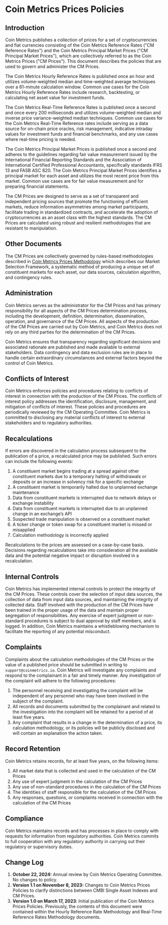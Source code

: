 # Coin Metrics Prices Policies

## Introduction

Coin Metrics publishes a collection of prices for a set of cryptocurrencies and fiat currencies consisting of the Coin Metrics Reference Rates ("CM Reference Rates") and the Coin Metrics Principal Market Prices ("CM Principal Market Prices"), which are collectively referred to as the Coin Metrics Prices ("CM Prices"). This document describes the policies that are used to govern and administer the CM Prices.

The Coin Metrics Hourly Reference Rates is published once an hour and utilizes volume-weighted median and time-weighted average techniques over a 61-minute calculation window. Common use cases for the Coin Metrics Hourly Reference Rates include research, backtesting, or calculating net asset value for investment funds.

The Coin Metrics Real-Time Reference Rates is published once a second and once every 200 milliseconds and utilizes volume-weighted median and inverse price variance-weighted median techniques. Common use cases for the Coin Metrics Real-Time Reference rates include serving as a data source for on-chain price oracles, risk management, indicative intraday values for investment funds and financial benchmarks, and any use cases where real-time pricing is needed.

The Coin Metrics Principal Market Prices is published once a second and adheres to the guidelines regarding fair value measurement issued by the International Financial Reporting Standards and the Association of International Certified Professional Accountants, specifically standards IFRS 13 and FASB ASC 820. The Coin Metrics Principal Market Prices identifies a principal market for each asset and utilizes the most recent price from this market. Common use cases are for fair value measurement and for preparing financial statements.

The CM Prices are designed to serve as a set of transparent and independent pricing sources that promote the functioning of efficient markets, reduce information asymmetries among market participants, facilitate trading in standardized contracts, and accelerate the adoption of cryptocurrencies as an asset class with the highest standards. The CM Prices are calculated using robust and resilient methodologies that are resistant to manipulation.

## Other Documents

The CM Prices are collectively governed by rules-based methodologies described in [Coin Metrics Prices Methodology](https://docs.coinmetrics.io/market-data/methodologies/coin-metrics-prices-methodology) which describes our Market Selection Framework, a systematic method of producing a unique set of constituent markets for each asset, our data sources, calculation algorithm, and contingency rules.

## Administration

Coin Metrics serves as the administrator for the CM Prices and has primary responsibility for all aspects of the CM Prices determination process, including the development, definition, determination, dissemination, operation, and governance of the CM Prices. All aspects of the production of the CM Prices are carried out by Coin Metrics, and Coin Metrics does not rely on any third parties for the determination of the CM Prices.

Coin Metrics ensures that transparency regarding significant decisions and associated rationale are published and made available to external stakeholders. Data contingency and data exclusion rules are in place to handle certain extraordinary circumstances and external factors beyond the control of Coin Metrics.

## Conflicts of Interest

Coin Metrics enforces policies and procedures relating to conflicts of interest in connection with the production of the CM Prices. The conflicts of interest policy addresses the identification, disclosure, management, and mitigation of conflicts of interest. These policies and procedures are periodically reviewed by the CM Operating Committee. Coin Metrics is committed to disclosing any material conflicts of interest to external stakeholders and to regulatory authorities.

## Recalculations

If errors are discovered in the calculation process subsequent to the publication of a price, a recalculated price may be published. Such errors can include the following events:

1. A constituent market begins trading at a spread against other constituent markets due to a temporary halting of withdrawals or deposits or an increase in solvency risk for a specific exchange
2. A constituent market is temporarily halted due to unplanned exchange maintenance
3. Data from constituent markets is interrupted due to network delays or exchange instability
4. Data from constituent markets is interrupted due to an unplanned change in an exchange’s API
5. Suspected trade manipulation is observed on a constituent market
6. A ticker change or token swap for a constituent market is missed or misapplied
7. Calculation methodology is incorrectly applied

Recalculations to the prices are assessed on a case-by-case basis. Decisions regarding recalculations take into consideration all the available data and the potential negative impact or disruption involved in a recalculation.

## Internal Controls

Coin Metrics has implemented internal controls to protect the integrity of the CM Prices. These controls cover the selection of input data sources, the collection of data from input data sources, and maintaining the integrity of collected data. Staff involved with the production of the CM Prices have been trained in the proper usage of the data and maintain proper segregation of responsibilities. Any exercise of expert judgment or non-standard procedures is subject to dual approval by staff members, and is logged. In addition, Coin Metrics maintains a whistleblowing mechanism to facilitate the reporting of any potential misconduct.

## Complaints

Complaints about the calculation methodologies of the CM Prices or the value of a published price should be submitted in writing to `support@coinmetrics.io`. Coin Metrics will investigate any complaints and respond to the complainant in a fair and timely manner. Any investigation of the complaint will adhere to the following procedures:

1. The personnel receiving and investigating the complaint will be independent of any personnel who may have been involved in the subject of the complaint.
2. All records and documents submitted by the complainant and related to the investigation into the complaint will be retained for a period of at least five years.
3. Any complaint that results in a change in the determination of a price, its calculation methodology, or its policies will be publicly disclosed and will contain an explanation the action taken.

## Record Retention

Coin Metrics retains records, for at least five years, on the following items:

1. All market data that is collected and used in the calculation of the CM Prices
2. Any use of expert judgment in the calculation of the CM Prices
3. Any use of non-standard procedures in the calculation of the CM Prices
4. The identities of staff responsible for the calculation of the CM Prices
5. Any responses, questions, or complaints received in connection with the calculation of the CM Prices

## Compliance

Coin Metrics maintains records and has processes in place to comply with requests for information from regulatory authorities. Coin Metrics commits to full cooperation with any regulatory authority in carrying out their regulatory or supervisory duties.

## Change Log

1. **October 22, 2024:** Annual review by Coin Metrics Operating Committee. No changes to policy.
2. **Version 1.1 on November 8, 2023:** Changes to Coin Metrics Prices Policies to clarify distinctions between CMBI Single Asset Indexes and CM Prices.
3. **Version 1.0 on March 17, 2023**: Initial publication of the Coin Metrics Prices Policies. Previously, the contents of this document were contained within the Hourly Reference Rate Methodology and Real-Time Reference Rates Methodology documents.
